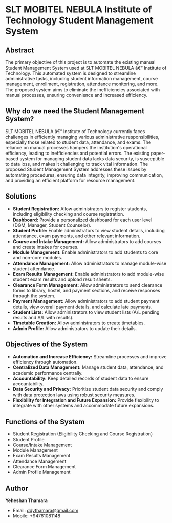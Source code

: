 # SLT MOBITEL NEBULA Institute of Technology Student Management System

## Abstract
The primary objective of this project is to automate the existing manual Student Management System used at SLT MOBITEL NEBULA â€“ Institute of Technology. This automated system is designed to streamline administrative tasks, including student information management, course management, enrollment, registration, attendance monitoring, and more. The proposed system aims to eliminate the inefficiencies associated with manual processes, ensuring convenience and increased efficiency.

## Why do we need the Student Management System?
SLT MOBITEL NEBULA â€“ Institute of Technology currently faces challenges in efficiently managing various administrative responsibilities, especially those related to student data, attendance, and exams. The reliance on manual processes hampers the institution's operational efficiency, leading to inefficiencies and potential errors. The existing paper-based system for managing student data lacks data security, is susceptible to data loss, and makes it challenging to track vital information. The proposed Student Management System addresses these issues by automating procedures, ensuring data integrity, improving communication, and providing an efficient platform for resource management.

## Solutions
- **Student Registration:** Allow administrators to register students, including eligibility checking and course registration.
- **Dashboard:** Provide a personalized dashboard for each user level (DGM, Manager, Student Counselor).
- **Student Profile:** Enable administrators to view student details, including attendance, exam payments, and other relevant information.
- **Course and Intake Management:** Allow administrators to add courses and create intakes for courses.
- **Module Management:** Enable administrators to add students to core and non-core modules.
- **Attendance Management:** Allow administrators to manage module-wise student attendance.
- **Exam Results Management:** Enable administrators to add module-wise student exam results and upload result sheets.
- **Clearance Form Management:** Allow administrators to send clearance forms to library, hostel, and payment sections, and receive responses through the system.
- **Payment Management:** Allow administrators to add student payment details, view overall payment details, and calculate late payments.
- **Student Lists:** Allow administrators to view student lists (A/L pending results and A/L with results).
- **Timetable Creation:** Allow administrators to create timetables.
- **Admin Profile:** Allow administrators to update their details.

## Objectives of the System
- **Automation and Increase Efficiency:** Streamline processes and improve efficiency through automation.
- **Centralized Data Management:** Manage student data, attendance, and academic performance centrally.
- **Accountability:** Keep detailed records of student data to ensure accountability.
- **Data Security and Privacy:** Prioritize student data security and comply with data protection laws using robust security measures.
- **Flexibility for Integration and Future Expansion:** Provide flexibility to integrate with other systems and accommodate future expansions.

## Functions of the System
- Student Registration (Eligibility Checking and Course Registration)
- Student Profile
- Course/Intake Management
- Module Management
- Exam Results Management
- Attendance Management
- Clearance Form Management
- Admin Profile Management

## Author

**Yeheshan Thamara**
- Email: ddythamara@gmail.com
- Mobile: +94761081148
